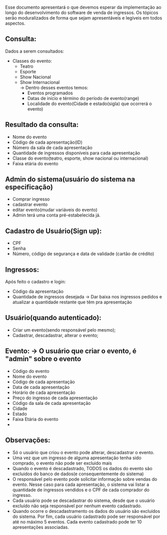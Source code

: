 Esse documento apresentará o que devemos esperar da implementação ao longo do desenvolvimento do software de venda de ingressos.
Os tópicos serão moduralizados de forma que sejam apresentáveis e legíveis em todos aspectos.

## Consulta: 
Dados a serem consultados:
  - Classes do evento:
    - Teatro
    - Esporte
    - Show Nacional
    - Show Internacional  
      → Dentro desses eventos temos:
        - Eventos programados
        - Datas de início e término do período de evento(range)
        - Localidade do evento(Cidade e estado(sigla) que ocorrerá o evento)
  
## Resultado da consulta:
  - Nome do evento
  - Código de cada apresentação(ID)
  - Número da sala de cada apresentação
  - Quantidade de ingressos disponíveis para cada apresentação
  - Classe do evento(teatro, esporte, show nacional ou internacional)
  - Faixa etária do evento

## Admin do sistema(usuário do sistema na especificação)
  - Comprar ingresso
  - cadastrar evento
  - editar evento(mudar variáveis do evento)
  - Admin terá uma conta pré-estabelecida já.

## Cadastro de Usuário(Sign up):
  - CPF
  - Senha
  - Número, código de segurança e data de validade (cartão de crédito)

## Ingressos:
  Após feito o cadastro e login:
  - Código da apresentação
  - Quantidade de ingressos desejada → Dar baixa nos ingressos pedidos e atualizar a quantidade restante que têm pra apresentação
  
## Usuário(quando autenticado):
  - Criar um evento(sendo responsável pelo mesmo);
  - Cadastrar, descadastrar, alterar o evento;

## Evento: → O usuário que criar o evento, é "admin" sobre o evento
  - Código do evento
  - Nome do evento
  - Código de cada apresentação
  - Data de cada apresentação
  - Horário de cada apresentação
  - Preço do ingresso de cada apresentação
  - Código da sala de cada apresentação
  - Cidade
  - Estado
  - Faixa Etária do evento
  - 
## Observações:  
  - Só o usuário que criou o evento pode alterar, descadastrar o evento.
  - Uma vez que um ingresso de alguma apresentação tenha sido comprado, o evento não pode ser excluido mais
  - Quando o evento é descadastrado, TODOS os dados do evento são excluidos do banco de dados(e consequentemente do sistema)
  - O responsável pelo evento pode solicitar informação sobre vendas do evento. Nesse caso para cada apresentação, o sistema vai listar a quantidade de ingressos vendidos e o CPF de cada comprador do ingresso.
  - Cada usuário pode se descadastrar do sistema, desde que o usuário excluído não seja responsável por nenhum evento cadastrado. 
  - Quando ocorre o descadastramento os dados do usuário são excluídos do sistema. Por fim, cada usuário cadastrado pode ser responsável por até no máximo 5 eventos. Cada evento cadastrado pode ter 10 apresentações associadas.